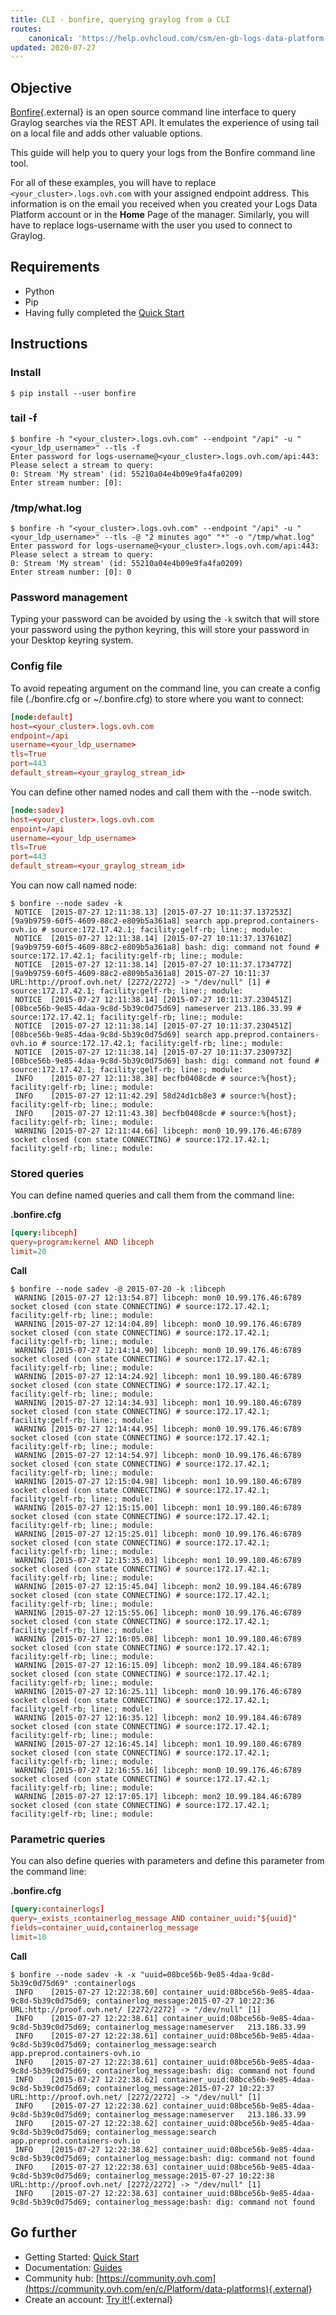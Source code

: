 ```yaml
---
title: CLI - bonfire, querying graylog from a CLI
routes:
    canonical: 'https://help.ovhcloud.com/csm/en-gb-logs-data-platform-bonfire?id=kb_article_view&sysparm_article=KB0050045'
updated: 2020-07-27
---
```



## Objective

[Bonfire](https://github.com/blue-yonder/bonfire){.external} is an open source command line interface to query Graylog searches via the REST API. It  emulates the experience of using tail on a local file and adds other valuable options.

This guide will help you to query your logs from the Bonfire command line tool.


For all of these examples, you will have to replace `<your_cluster>.logs.ovh.com` with your assigned endpoint address. This information is on the email you received when you created your Logs Data Platform account or in the **Home** Page of the manager. Similarly, you will have to replace logs-username with the user you used to connect to Graylog.


## Requirements

- Python
- Pip
- Having fully completed the [Quick Start](/pages/manage_and_operate/observability/logs_data_platform/getting_started_quick_start)

## Instructions

### Install

```shell-session
$ pip install --user bonfire
```

### tail -f

```shell-session
$ bonfire -h "<your_cluster>.logs.ovh.com" --endpoint "/api" -u "<your_ldp_username>" --tls -f
Enter password for logs-username@<your_cluster>.logs.ovh.com/api:443:
Please select a stream to query:
0: Stream 'My stream' (id: 55210a04e4b09e9fa4fa0209)
Enter stream number: [0]:
```


### /tmp/what.log

```shell-session
$ bonfire -h "<your_cluster>.logs.ovh.com" --endpoint "/api" -u "<your_ldp_username>" --tls -@ "2 minutes ago" "*" -o "/tmp/what.log"
Enter password for logs-username@<your_cluster>.logs.ovh.com/api:443:
Please select a stream to query:
0: Stream 'My stream' (id: 55210a04e4b09e9fa4fa0209)
Enter stream number: [0]: 0
```


### Password management

Typing your password can be avoided by using the `-k` switch that will store your password using the python keyring, this will store your password in your Desktop keyring system.


### Config file

To avoid repeating argument on the command line, you can create a config file (./bonfire.cfg or ~/.bonfire.cfg) to store where you want to connect:

```conf hl_lines="2 4 7"
[node:default]
host=<your_cluster>.logs.ovh.com
endpoint=/api
username=<your_ldp_username>
tls=True
port=443
default_stream=<your_graylog_stream_id>
```

You can define other named nodes and call them with the --node switch.

```conf hl_lines="2 4 7"
[node:sadev]
host=<your_cluster>.logs.ovh.com
enpoint=/api
username=<your_ldp_username>
tls=True
port=443
default_stream=<your_graylog_stream_id>
```

You can now call named node:

```shell-session
$ bonfire --node sadev -k
 NOTICE  [2015-07-27 12:11:38.13] [2015-07-27 10:11:37.137253Z][9a9b9759-60f5-4609-88c2-e809b5a361a8] search app.preprod.containers-ovh.io # source:172.17.42.1; facility:gelf-rb; line:; module:
 NOTICE  [2015-07-27 12:11:38.14] [2015-07-27 10:11:37.137610Z][9a9b9759-60f5-4609-88c2-e809b5a361a8] bash: dig: command not found # source:172.17.42.1; facility:gelf-rb; line:; module:
 NOTICE  [2015-07-27 12:11:38.14] [2015-07-27 10:11:37.173477Z][9a9b9759-60f5-4609-88c2-e809b5a361a8] 2015-07-27 10:11:37 URL:http://proof.ovh.net/ [2272/2272] -> "/dev/null" [1] # source:172.17.42.1; facility:gelf-rb; line:; module:
 NOTICE  [2015-07-27 12:11:38.14] [2015-07-27 10:11:37.230451Z][08bce56b-9e85-4daa-9c8d-5b39c0d75d69] nameserver 213.186.33.99 # source:172.17.42.1; facility:gelf-rb; line:; module:
 NOTICE  [2015-07-27 12:11:38.14] [2015-07-27 10:11:37.230451Z][08bce56b-9e85-4daa-9c8d-5b39c0d75d69] search app.preprod.containers-ovh.io # source:172.17.42.1; facility:gelf-rb; line:; module:
 NOTICE  [2015-07-27 12:11:38.14] [2015-07-27 10:11:37.230973Z][08bce56b-9e85-4daa-9c8d-5b39c0d75d69] bash: dig: command not found # source:172.17.42.1; facility:gelf-rb; line:; module:
 INFO    [2015-07-27 12:11:38.38] becfb0408cde # source:%{host}; facility:gelf-rb; line:; module:
 INFO    [2015-07-27 12:11:42.29] 58d24d1cb8e3 # source:%{host}; facility:gelf-rb; line:; module:
 INFO    [2015-07-27 12:11:43.38] becfb0408cde # source:%{host}; facility:gelf-rb; line:; module:
 WARNING [2015-07-27 12:11:44.66] libceph: mon0 10.99.176.46:6789 socket closed (con state CONNECTING) # source:172.17.42.1; facility:gelf-rb; line:; module:
```

### Stored queries

You can define named queries and call them from the command line:

**.bonfire.cfg**

```conf
[query:libceph]
query=program:kernel AND libceph
limit=20
```

**Call**

```shell-session
$ bonfire --node sadev -@ 2015-07-20 -k :libceph
 WARNING [2015-07-27 12:13:54.87] libceph: mon0 10.99.176.46:6789 socket closed (con state CONNECTING) # source:172.17.42.1; facility:gelf-rb; line:; module:
 WARNING [2015-07-27 12:14:04.89] libceph: mon0 10.99.176.46:6789 socket closed (con state CONNECTING) # source:172.17.42.1; facility:gelf-rb; line:; module:
 WARNING [2015-07-27 12:14:14.90] libceph: mon0 10.99.176.46:6789 socket closed (con state CONNECTING) # source:172.17.42.1; facility:gelf-rb; line:; module:
 WARNING [2015-07-27 12:14:24.92] libceph: mon1 10.99.180.46:6789 socket closed (con state CONNECTING) # source:172.17.42.1; facility:gelf-rb; line:; module:
 WARNING [2015-07-27 12:14:34.93] libceph: mon1 10.99.180.46:6789 socket closed (con state CONNECTING) # source:172.17.42.1; facility:gelf-rb; line:; module:
 WARNING [2015-07-27 12:14:44.95] libceph: mon0 10.99.176.46:6789 socket closed (con state CONNECTING) # source:172.17.42.1; facility:gelf-rb; line:; module:
 WARNING [2015-07-27 12:14:54.97] libceph: mon0 10.99.176.46:6789 socket closed (con state CONNECTING) # source:172.17.42.1; facility:gelf-rb; line:; module:
 WARNING [2015-07-27 12:15:04.98] libceph: mon1 10.99.180.46:6789 socket closed (con state CONNECTING) # source:172.17.42.1; facility:gelf-rb; line:; module:
 WARNING [2015-07-27 12:15:15.00] libceph: mon1 10.99.180.46:6789 socket closed (con state CONNECTING) # source:172.17.42.1; facility:gelf-rb; line:; module:
 WARNING [2015-07-27 12:15:25.01] libceph: mon0 10.99.176.46:6789 socket closed (con state CONNECTING) # source:172.17.42.1; facility:gelf-rb; line:; module:
 WARNING [2015-07-27 12:15:35.03] libceph: mon1 10.99.180.46:6789 socket closed (con state CONNECTING) # source:172.17.42.1; facility:gelf-rb; line:; module:
 WARNING [2015-07-27 12:15:45.04] libceph: mon2 10.99.184.46:6789 socket closed (con state CONNECTING) # source:172.17.42.1; facility:gelf-rb; line:; module:
 WARNING [2015-07-27 12:15:55.06] libceph: mon0 10.99.176.46:6789 socket closed (con state CONNECTING) # source:172.17.42.1; facility:gelf-rb; line:; module:
 WARNING [2015-07-27 12:16:05.08] libceph: mon1 10.99.180.46:6789 socket closed (con state CONNECTING) # source:172.17.42.1; facility:gelf-rb; line:; module:
 WARNING [2015-07-27 12:16:15.09] libceph: mon2 10.99.184.46:6789 socket closed (con state CONNECTING) # source:172.17.42.1; facility:gelf-rb; line:; module:
 WARNING [2015-07-27 12:16:25.11] libceph: mon0 10.99.176.46:6789 socket closed (con state CONNECTING) # source:172.17.42.1; facility:gelf-rb; line:; module:
 WARNING [2015-07-27 12:16:35.12] libceph: mon2 10.99.184.46:6789 socket closed (con state CONNECTING) # source:172.17.42.1; facility:gelf-rb; line:; module:
 WARNING [2015-07-27 12:16:45.14] libceph: mon1 10.99.180.46:6789 socket closed (con state CONNECTING) # source:172.17.42.1; facility:gelf-rb; line:; module:
 WARNING [2015-07-27 12:16:55.16] libceph: mon0 10.99.176.46:6789 socket closed (con state CONNECTING) # source:172.17.42.1; facility:gelf-rb; line:; module:
 WARNING [2015-07-27 12:17:05.17] libceph: mon2 10.99.184.46:6789 socket closed (con state CONNECTING) # source:172.17.42.1; facility:gelf-rb; line:; module:
```


### Parametric queries

You can also define queries with parameters and define this parameter from the command line:

**.bonfire.cfg**

```conf
[query:containerlogs]
query=_exists_:containerlog_message AND container_uuid:"${uuid}"
fields=container_uuid,containerlog_message
limit=10
```

**Call**

```shell-session
$ bonfire --node sadev -k -x "uuid=08bce56b-9e85-4daa-9c8d-5b39c0d75d69" :containerlogs
 INFO    [2015-07-27 12:22:38.60] container_uuid:08bce56b-9e85-4daa-9c8d-5b39c0d75d69; containerlog_message:2015-07-27 10:22:36 URL:http://proof.ovh.net/ [2272/2272] -> "/dev/null" [1]
 INFO    [2015-07-27 12:22:38.61] container_uuid:08bce56b-9e85-4daa-9c8d-5b39c0d75d69; containerlog_message:nameserver   213.186.33.99
 INFO    [2015-07-27 12:22:38.61] container_uuid:08bce56b-9e85-4daa-9c8d-5b39c0d75d69; containerlog_message:search   app.preprod.containers-ovh.io
 INFO    [2015-07-27 12:22:38.61] container_uuid:08bce56b-9e85-4daa-9c8d-5b39c0d75d69; containerlog_message:bash: dig: command not found
 INFO    [2015-07-27 12:22:38.62] container_uuid:08bce56b-9e85-4daa-9c8d-5b39c0d75d69; containerlog_message:2015-07-27 10:22:37 URL:http://proof.ovh.net/ [2272/2272] -> "/dev/null" [1]
 INFO    [2015-07-27 12:22:38.62] container_uuid:08bce56b-9e85-4daa-9c8d-5b39c0d75d69; containerlog_message:nameserver   213.186.33.99
 INFO    [2015-07-27 12:22:38.62] container_uuid:08bce56b-9e85-4daa-9c8d-5b39c0d75d69; containerlog_message:search   app.preprod.containers-ovh.io
 INFO    [2015-07-27 12:22:38.62] container_uuid:08bce56b-9e85-4daa-9c8d-5b39c0d75d69; containerlog_message:bash: dig: command not found
 INFO    [2015-07-27 12:22:38.63] container_uuid:08bce56b-9e85-4daa-9c8d-5b39c0d75d69; containerlog_message:2015-07-27 10:22:38 URL:http://proof.ovh.net/ [2272/2272] -> "/dev/null" [1]
 INFO    [2015-07-27 12:22:38.63] container_uuid:08bce56b-9e85-4daa-9c8d-5b39c0d75d69; containerlog_message:bash: dig: command not found
```

## Go further

- Getting Started: [Quick Start](/pages/manage_and_operate/observability/logs_data_platform/getting_started_quick_start)
- Documentation: [Guides](/products/public-cloud-data-platforms-logs-data-platform)
- Community hub: [https://community.ovh.com](https://community.ovh.com/en/c/Platform/data-platforms){.external}
- Create an account: [Try it!](https://www.ovh.com/fr/order/express/#/express/review?products=~(~(planCode~'logs-account~productId~'logs))){.external}
